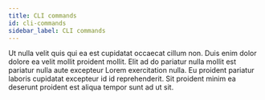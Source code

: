 ```yaml
---
title: CLI commands
id: cli-commands
sidebar_label: CLI commands
---
```


Ut nulla velit quis qui ea est cupidatat occaecat cillum non. Duis enim dolor dolore ea velit mollit proident mollit. Elit ad do pariatur nulla mollit est pariatur nulla aute excepteur Lorem exercitation nulla. Eu proident pariatur laboris cupidatat excepteur id id reprehenderit. Sit proident minim ea deserunt proident est aliqua tempor sunt ad ut sit.

